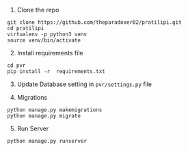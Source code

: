 1. Clone the repo

```
git clone https://github.com/theparadoxer02/pratilipi.git
cd pratilipi
virtualenv -p python3 venv
source venv/bin/activate
```

2. Install requirements file

```
cd pvr
pip install -r  requirements.txt
```

3. Update Database setting in `pvr/settings.py` file

4. Migrations
```
python manage.py makemigrations
python manage.py migrate
```
5. Run Server
```
python manage.py runserver
```